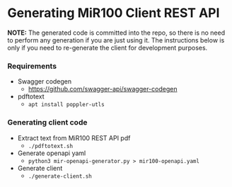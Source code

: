 # Generating MiR100 Client REST API

**NOTE:** The generated code is committed into the repo, so there is no need to perform any generation if you are just using it. The instructions below is only if you need to re-generate the client for development purposes.

### Requirements

* Swagger codegen
	* https://github.com/swagger-api/swagger-codegen
* pdftotext
	* `apt install poppler-utls`

### Generating client code

* Extract text from MiR100 REST API pdf
	* `./pdftotext.sh`
* Generate openapi yaml
	* `python3 mir-openapi-generator.py > mir100-openapi.yaml`
* Generate client
	* `./generate-client.sh`
